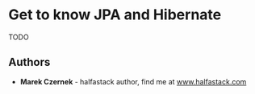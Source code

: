 # Get to know JPA and Hibernate

TODO

## Authors

* **Marek Czernek** - halfastack author, find me at www.halfastack.com
